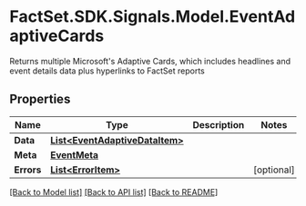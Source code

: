 # FactSet.SDK.Signals.Model.EventAdaptiveCards
Returns multiple Microsoft's Adaptive Cards, which includes headlines and event details data plus hyperlinks to FactSet reports

## Properties

Name | Type | Description | Notes
------------ | ------------- | ------------- | -------------
**Data** | [**List&lt;EventAdaptiveDataItem&gt;**](EventAdaptiveDataItem.md) |  | 
**Meta** | [**EventMeta**](EventMeta.md) |  | 
**Errors** | [**List&lt;ErrorItem&gt;**](ErrorItem.md) |  | [optional] 

[[Back to Model list]](../README.md#documentation-for-models) [[Back to API list]](../README.md#documentation-for-api-endpoints) [[Back to README]](../README.md)

